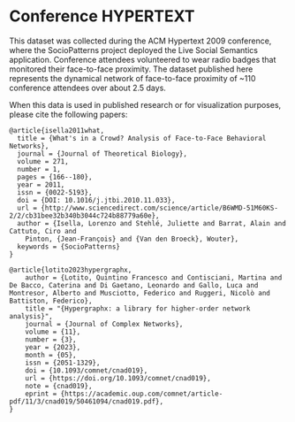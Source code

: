 # Conference HYPERTEXT

This dataset was collected during the ACM Hypertext 2009 conference, where the SocioPatterns project deployed the Live Social Semantics application. Conference attendees volunteered to wear radio badges that monitored their face-to-face proximity. The dataset published here represents the dynamical network of face-to-face proximity of ~110 conference attendees over about 2.5 days.


When this data is used in published research or for visualization purposes, please cite the following papers:

```
@article{isella2011what,
  title = {What's in a Crowd? Analysis of Face-to-Face Behavioral Networks},
  journal = {Journal of Theoretical Biology},
  volume = 271,
  number = 1,
  pages = {166--180},
  year = 2011,
  issn = {0022-5193},
  doi = {DOI: 10.1016/j.jtbi.2010.11.033},
  url = {http://www.sciencedirect.com/science/article/B6WMD-51M60KS-2/2/cb31bee32b340b3044c724b88779a60e},
  author = {Isella, Lorenzo and Stehlé, Juliette and Barrat, Alain and Cattuto, Ciro and
    Pinton, {Jean-François} and {Van den Broeck}, Wouter},
  keywords = {SocioPatterns}
}

@article{lotito2023hypergraphx,
    author = {Lotito, Quintino Francesco and Contisciani, Martina and De Bacco, Caterina and Di Gaetano, Leonardo and Gallo, Luca and Montresor, Alberto and Musciotto, Federico and Ruggeri, Nicolò and Battiston, Federico},
    title = "{Hypergraphx: a library for higher-order network analysis}",
    journal = {Journal of Complex Networks},
    volume = {11},
    number = {3},
    year = {2023},
    month = {05},
    issn = {2051-1329},
    doi = {10.1093/comnet/cnad019},
    url = {https://doi.org/10.1093/comnet/cnad019},
    note = {cnad019},
    eprint = {https://academic.oup.com/comnet/article-pdf/11/3/cnad019/50461094/cnad019.pdf},
}
```
